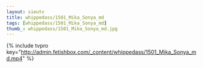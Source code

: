 ```yaml
--- 
layout: sieutv
title: whippedass/1501_Mika_Sonya_md
tags: [whippedass/1501_Mika_Sonya_md]
thumb_: whippedass/1501_Mika_Sonya_md.jpg
---
```

{% include tvpro key="http://admin.fetishbox.com/_content/whippedass/1501_Mika_Sonya_md.mp4" %} 
